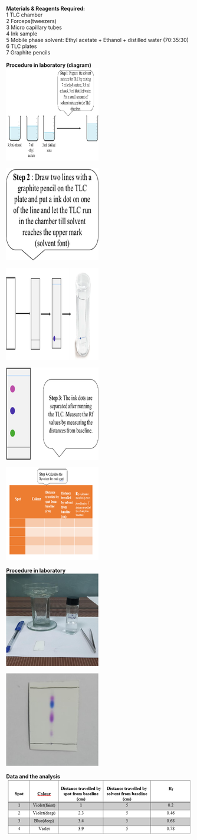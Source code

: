 <b> Materials & Reagents Required: </b></br>
1	TLC chamber </br>
2	Forceps(tweezers)</br>
3	Micro capillary tubes</br>
4	Ink sample </br>
5	Mobile phase solvent: Ethyl acetate + Ethanol + distilled water (70:35:30)</br>
6	TLC plates</br>
7	Graphite pencils</br></br>
<b>  Procedure in laboratory (diagram)</b></br>
<centre><Img src ="images/2.png" width="250" height="250" alt=""></centre><br></br>
<centre><Img src ="images/3.png" width="250" height="250" alt=""></centre><br></br>
<centre><Img src ="images/4.png" width="250" height="250" alt=""></centre><br></br>
<centre><Img src ="images/5.png" width="250" height="250" alt=""></centre><br></br>
<centre><Img src ="images/6.png" width="250" height="250" alt=""></centre><br></br>
<b> Procedure in laboratory</b></br>
<centre><Img src ="images/7.jpg" width="250" height="250" alt=""></centre><br></br>
<centre><Img src ="images/8.jpg" width="250" height="250" alt=""></centre><br></br>
<b> Data and the analysis</b></br>
<centre><Img src ="images/9.png" ></centre>
